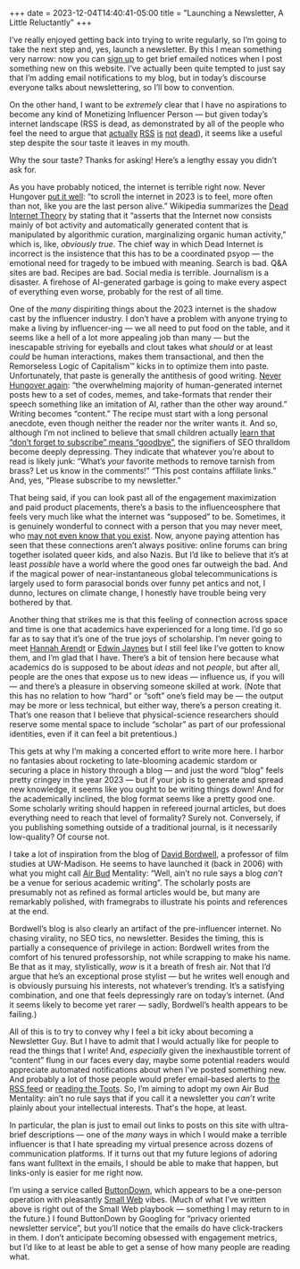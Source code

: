 +++
date = 2023-12-04T14:40:41-05:00
title = "Launching a Newsletter, A Little Reluctantly"
+++

I’ve really enjoyed getting back into trying to write regularly, so I’m going to
take the next step and, yes, launch a newsletter. By this I mean something very
narrow: now you can [sign up][bd] to get brief emailed notices when I post
something new on this website. I‘ve actually been quite tempted to just say that
I’m adding email notifications to my blog, but in today’s discourse everyone
talks about newslettering, so I’ll bow to convention.

[bd]: https://buttondown.email/pkgw

On the other hand, I want to be *extremely* clear that I have no aspirations to
become any kind of Monetizing Influencer Person — but given today’s internet
landscape (RSS is dead, as demonstrated by all of the people who feel the need
to argue that [actually][rss1] [RSS][rss2] [is][rss3] [not][rss4] [dead][rss5]),
it seems like a useful step despite the sour taste it leaves in my mouth.

[rss1]: https://www.wprssaggregator.com/is-rss-dead/
[rss2]: https://mikevdv.dev/blog/2022-06-12-is-rss-dead
[rss3]: https://medium.com/lost-but-coding/rss-isnt-dead-in-fact-it-has-never-been-more-alive-6d2e7d55ff30
[rss4]: https://www.reddit.com/r/digitalminimalism/comments/1186oqh/why_does_no_one_talk_about_rss_readers/
[rss5]: https://www.wesbaker.com/2021-02-17-rss-isnt-dead/

<!-- more -->

Why the sour taste? Thanks for asking! Here’s a lengthy essay you didn’t ask
for.

As you have probably noticed, the internet is terrible right now. Never Hungover
[put it well][1]: “to scroll the internet in 2023 is to feel, more often than
not, like you are the last person alive.” Wikipedia summarizes the [Dead
Internet Theory][2] by stating that it “asserts that the Internet now consists
mainly of bot activity and automatically generated content that is manipulated
by algorithmic curation, marginalizing organic human activity,” which is, like,
*obviously true*. The chief way in which Dead Internet is incorrect is the
insistence that this has to be a coordinated psyop — the emotional need for
tragedy to be imbued with meaning. Search is bad. Q&A sites are bad. Recipes are
bad. Social media is terrible. Journalism is a disaster. A firehose of
AI-generated garbage is going to make every aspect of everything even worse,
probably for the rest of all time.

[1]: https://www.neverhungover.club/p/matthew-lillard-and-the-dead-internet
[2]: https://en.wikipedia.org/wiki/Dead_Internet_theory

One of the *many* dispiriting things about the 2023 internet is the shadow cast
by the influencer industry. I don’t have a problem with anyone trying to make a
living by influencer-ing — we all need to put food on the table, and it seems
like a hell of a lot more appealing job than many — but the inescapable striving
for eyeballs and clout takes what *should* or at least *could* be human
interactions, makes them transactional, and then the Remorseless Logic of
Capitalism™ kicks in to optimize them into paste. Unfortunately, that paste is
generally the antithesis of good writing. [Never Hungover again][1]: “the
overwhelming majority of human-generated internet posts hew to a set of codes,
memes, and take-formats that render their speech something like an imitation of
AI, rather than the other way around.” Writing becomes “content.” The recipe
must start with a long personal anecdote, even though neither the reader nor the
writer wants it. And so, although I’m not inclined to believe that small
children actually [learn that “don’t forget to subscribe” means “goodbye”][3],
the signifiers of SEO thralldom become deeply depressing. They indicate that
whatever you’re about to read is likely junk: “What’s *your* favorite methods to
remove tarnish from brass? Let us know in the comments!” “This post contains
affiliate links.” And, yes, “Please subscribe to my newsletter.”

[3]: https://twitter.com/tomgara/status/860938163526799362

That being said, if you can look past all of the engagement maximization and
paid product placements, there’s a basis to the influenceosphere that feels very
much like what the internet was “supposed” to be. Sometimes, it is genuinely
wonderful to connect with a person that you may never meet, who [may not even
know that you exist][7]. Now, anyone paying attention has seen that these
connections aren’t always positive: online forums can bring together isolated
queer kids, and also Nazis. But I’d like to believe that it’s at least
*possible* have a world where the good ones far outweigh the bad. And if the
magical power of near-instantaneous global telecommunications is largely used to
form parasocial bonds over funny pet antics and not, I dunno, lectures on
climate change, I honestly have trouble being very bothered by that.

[7]: https://en.wikipedia.org/wiki/Parasocial_interaction

Another thing that strikes me is that this feeling of connection across space
and time is one that academics have experienced for a long time. I’d go so far
as to say that it’s one of the true joys of scholarship. I’m never going to meet
[Hannah Arendt][arendt] or [Edwin Jaynes][jaynes] but I still feel like I’ve
gotten to know them, and I’m glad that I have. There’s a bit of tension here
because what academics do is supposed to be about *ideas* and not *people*, but
after all, people are the ones that expose us to new ideas — influence us, if
you will — and there’s a pleasure in observing someone skilled at work. (Note
that this has no relation to how “hard” or “soft” one’s field may be — the
output may be more or less technical, but either way, there’s a person creating
it. That’s one reason that I believe that physical-science researchers should
reserve some mental space to include “scholar” as part of our professional
identities, even if it can feel a bit pretentious.)

[arendt]: https://en.wikipedia.org/wiki/Hannah_Arendt
[jaynes]: https://en.wikipedia.org/wiki/Edwin_Thompson_Jaynes

This gets at why I’m making a concerted effort to write more here. I harbor no
fantasies about rocketing to late-blooming academic stardom or securing a place
in history through a blog — and just the word “blog” feels pretty cringey in the
year 2023 — but if your job is to generate and spread new knowledge, it seems
like you ought to be writing things down! And for the academically inclined, the
blog format seems like a pretty good one. Some scholarly writing should happen
in refereed journal articles, but does everything need to reach that level of
formality? Surely not. Conversely, if you publishing something outside of a
traditional journal, is it necessarily low-quality? Of course not. 

I take a lot of inspiration from the blog of [David Bordwell][bordwell], a
professor of film studies at UW-Madison. He seems to have launched it (back in
2006) with what you might call [Air Bud] Mentality: “Well, ain’t no rule says a
blog *can’t* be a venue for serious academic writing”. The scholarly posts are
presumably not as refined as formal articles would be, but many are remarkably
polished, with framegrabs to illustrate his points and references at the end.

[bordwell]: http://www.davidbordwell.net/blog/
[Air Bud]: https://www.quotes.net/mquote/108214

Bordwell’s blog is also clearly an artifact of the pre-influencer internet. No
chasing virality, no SEO tics, no newsletter. Besides the timing, this is
partially a consequence of privilege in action: Bordwell writes from the comfort
of his tenured professorship, not while scrapping to make his name. Be that as
it may, stylistically, *wow* is it a breath of fresh air. Not that I’d argue
that he’s an exceptional prose stylist — but he writes well enough and is
obviously pursuing his interests, not whatever’s trending. It’s a satisfying
combination, and one that feels depressingly rare on today’s internet. (And it
seems likely to become yet rarer — sadly, Bordwell’s health appears to be
failing.)

All of this is to try to convey why I feel a bit icky about becoming a
Newsletter Guy. But I have to admit that I would actually like for people to
read the things that I write! And, *especially* given the inexhaustible torrent
of “content” flung in our faces every day, maybe some potential readers would
appreciate automated notifications about when I’ve posted something new. And
probably a lot of those people would prefer email-based alerts to [the RSS
feed](/rss.xml) or [reading the Toots][6]. So, I’m aiming to adopt my own Air
Bud Mentality: ain’t no rule says that if you call it a newsletter you *can’t*
write plainly about your intellectual interests. That's the hope, at least.

[6]: https://mastodon.world/@pkgw

In particular, the plan is just to email out links to posts on this site with
ultra-brief descriptions — one of the *many* ways in which I would make a
terrible influencer is that I hate spreading my virtual presence across dozens
of communication platforms. If it turns out that my future legions of adoring
fans want fulltext in the emails, I should be able to make that happen, but
links-only is easier for me right now.

I’m using a service called [ButtonDown][4], which appears to be a one-person
operation with pleasantly [Small Web][5] vibes. (Much of what I’ve written above
is right out of the Small Web playbook — something I may return to in the
future.) I found ButtonDown by Googling for “privacy oriented newsletter
service”, but you’ll notice that the emails do have click-trackers in them. I
don’t anticipate becoming obsessed with engagement metrics, but I’d like to at
least be able to get a sense of how many people are reading what.

[4]: https://buttondown.email/
[5]: https://neustadt.fr/essays/the-small-web/
